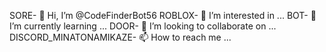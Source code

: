 SORE- 👋 Hi, I’m @CodeFinderBot56
ROBLOX- 👀 I’m interested in ...
BOT- 🌱 I’m currently learning ...
DOOR- 💞️ I’m looking to collaborate on ...
DISCORD_MINATONAMIKAZE- 📫 How to reach me ...

<!---
CodeFinderBot56/CodeFinderBot56 is a ✨ special ✨ repository because its `README.md` (this file) appears on your GitHub profile.
You can click the Preview link to take a look at your changes.
--->
